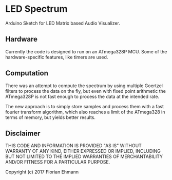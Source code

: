 LED Spectrum
============

Arduino Sketch for LED Matrix based Audio Visualizer.

Hardware
--------

Currently the code is designed to run on an ATmega328P MCU. Some of the hardware-specific features, like timers are used.

Computation
-----------

There was an attempt to compute the spectrum by using multiple Goertzel filters to process the data on the fly, but even with fixed point arithmetic the ATmega328P is not fast enough to process the data at the intended rate.

The new approach is to simply store samples and process them with a fast fourier transform algorithm, which also reaches a limit of the ATmega328 in terms of memory, but yields better results.

Disclaimer
---------

THIS CODE AND INFORMATION IS PROVIDED "AS IS" WITHOUT WARRANTY OF
ANY KIND, EITHER EXPRESSED OR IMPLIED, INCLUDING BUT NOT LIMITED TO
THE IMPLIED WARRANTIES OF MERCHANTABILITY AND/OR FITNESS FOR A
PARTICULAR PURPOSE.

Copyright (c) 2017 Florian Ehmann
